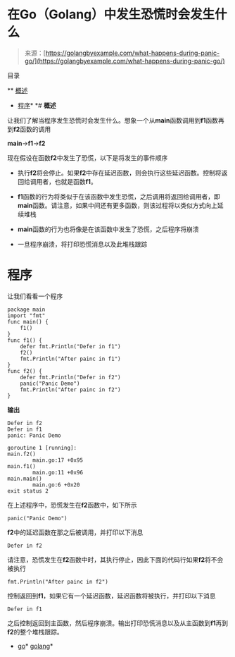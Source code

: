<!--yml

类别: 未分类

日期: 2024-10-13 06:27:08

-->

# 在Go（Golang）中发生恐慌时会发生什么

> 来源：[https://golangbyexample.com/what-happens-during-panic-go/](https://golangbyexample.com/what-happens-during-panic-go/)

目录

**   [概述](#Overview "Overview")

+   [程序](#Program "Program")*  *# **概述**

让我们了解当程序发生恐慌时会发生什么。想象一个从**main**函数调用到**f1**函数再到**f2**函数的调用

**main**->**f1**->**f2**

现在假设在函数**f2**中发生了恐慌，以下是将发生的事件顺序

+   执行**f2**将会停止。如果**f2**中存在延迟函数，则会执行这些延迟函数。控制将返回给调用者，也就是函数**f1**。

+   **f1**函数的行为将类似于在该函数中发生恐慌，之后调用将返回给调用者，即**main**函数。请注意，如果中间还有更多函数，则该过程将以类似方式向上延续堆栈

+   **main**函数的行为也将像是在该函数中发生了恐慌，之后程序将崩溃

+   一旦程序崩溃，将打印恐慌消息以及此堆栈跟踪

# **程序**

让我们看看一个程序

```
package main
import "fmt"
func main() {
    f1()
}
func f1() {
    defer fmt.Println("Defer in f1")
    f2()
    fmt.Println("After painc in f1")
}
func f2() {
    defer fmt.Println("Defer in f2")
    panic("Panic Demo")
    fmt.Println("After painc in f2")
}
```

**输出**

```
Defer in f2
Defer in f1
panic: Panic Demo

goroutine 1 [running]:
main.f2()
        main.go:17 +0x95
main.f1()
        main.go:11 +0x96
main.main()
        main.go:6 +0x20
exit status 2
```

在上述程序中，恐慌发生在**f2**函数中，如下所示

```
panic("Panic Demo")
```

**f2**中的延迟函数在那之后被调用，并打印以下消息

```
Defer in f2
```

请注意，恐慌发生在**f2**函数中时，其执行停止，因此下面的代码行如果**f2**将不会被执行

```
fmt.Println("After painc in f2")
```

控制返回到**f1**，如果它有一个延迟函数，延迟函数将被执行，并打印以下消息

```
Defer in f1
```

之后控制返回到主函数，然后程序崩溃。输出打印恐慌消息以及从主函数到**f1**再到**f2**的整个堆栈跟踪。

+   [go](https://golangbyexample.com/tag/go/)*   [golang](https://golangbyexample.com/tag/golang/)*
